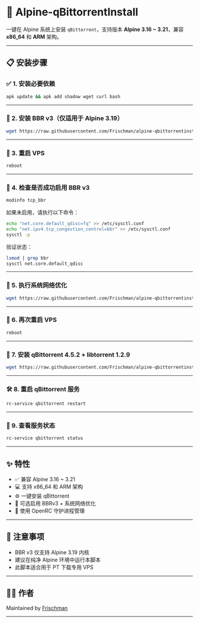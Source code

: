 # 🚀 Alpine-qBittorrentInstall

一键在 Alpine 系统上安装 `qBittorrent`，支持版本 **Alpine 3.16 ~ 3.21**，兼容 **x86_64** 和 **ARM** 架构。

---

## 📋 安装步骤

### ✅ 1. 安装必要依赖

```bash
apk update && apk add shadow wget curl bash
```

---

### 📶 2. 安装 BBR v3（仅适用于 Alpine 3.19）

```bash
wget https://raw.githubusercontent.com/Frischman/alpine-qbittorrentinstall/refs/heads/main/alpinebbr3.sh -O alpinebbr3.sh && chmod +x alpinebbr3.sh && bash alpinebbr3.sh
```

---

### 🔄 3. 重启 VPS

```bash
reboot
```

---

### 🧪 4. 检查是否成功启用 BBR v3

```bash
modinfo tcp_bbr
```

如果未启用，请执行以下命令：

```bash
echo "net.core.default_qdisc=fq" >> /etc/sysctl.conf
echo "net.ipv4.tcp_congestion_control=bbr" >> /etc/sysctl.conf
sysctl -p
```

验证状态：

```bash
lsmod | grep bbr
sysctl net.core.default_qdisc
```

---

### 🚦 5. 执行系统网络优化

```bash
wget https://raw.githubusercontent.com/Frischman/alpine-qbittorrentinstall/refs/heads/main/system_optimization.sh -O system_optimization.sh && chmod +x system_optimization.sh && bash system_optimization.sh
```

---

### 🔁 6. 再次重启 VPS

```bash
reboot
```

---

### 🧩 7. 安装 qBittorrent 4.5.2 + libtorrent 1.2.9

```bash
wget https://raw.githubusercontent.com/Frischman/alpine-qbittorrentinstall/refs/heads/main/qbittorrent-install -O qbittorrent-install.sh && chmod +x qbittorrent-install.sh && bash qbittorrent-install.sh
```

---

### 🛠️ 8. 重启 qBittorrent 服务

```bash
rc-service qbittorrent restart
```

---

### 📡 9. 查看服务状态

```bash
rc-service qbittorrent status
```

---

## ✨ 特性

- ✅ 兼容 Alpine 3.16 ~ 3.21
- 💻 支持 x86_64 和 ARM 架构
- ⚙️ 一键安装 qBittorrent
- 🚀 可选启用 BBRv3 + 系统网络优化
- 🔧 使用 OpenRC 守护进程管理

---

## 📌 注意事项

- BBR v3 仅支持 Alpine 3.19 内核
- 建议在纯净 Alpine 环境中运行本脚本
- 此脚本适合用于 PT 下载专用 VPS

---

## 🧑‍💻 作者

Maintained by [Frischman](https://github.com/Frischman)

---
